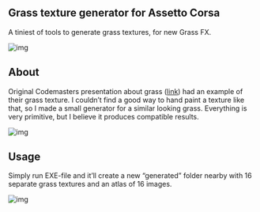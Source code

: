 ## Grass texture generator for Assetto Corsa
A tiniest of tools to generate grass textures, for new Grass FX.

![img](https://i.imgur.com/6YF2oUX.png)

## About

Original Codemasters presentation about grass ([link](http://blog.codemasters.com/wp-content/uploads/2014/10/Rendering-Fields-of-Grass-using-DirectX11-in-GRID-Autosport.pdf)) 
had an example of their grass texture. I couldn’t find a good way to hand paint a texture like that, so I made a small generator for a 
similar looking grass. Everything is very primitive, but I believe it produces compatible results.

![img](https://i.imgur.com/bxbXAVs.png)

## Usage

Simply run EXE-file and it’ll create a new “generated” folder nearby with 16 separate grass textures and an atlas of 16 images.

![img](https://i.imgur.com/xOArLYU.png)
